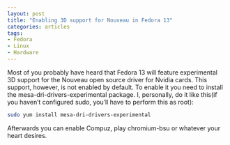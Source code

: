```yaml
---
layout: post
title: "Enabling 3D support for Nouveau in Fedora 13"
categories: articles
tags:
- Fedora
- Linux
- Hardware
---
```


Most of you probably have heard that Fedora 13 will feature
experimental 3D support for the Nouveau open source driver for Nvidia
cards. This support, however, is not enabled by default. To enable it
you need to install the mesa-dri-drivers-experimental package. I,
personally, do it like this(if you haven’t configured sudo, you’ll
have to perform this as root):

``` bash
sudo yum install mesa-dri-drivers-experimental
```

Afterwards you can enable Compuz, play chromium-bsu or whatever your heart desires.
